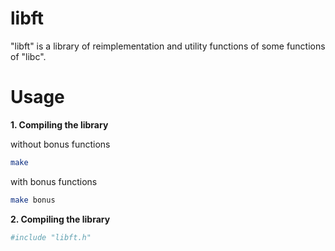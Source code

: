 # libft

"libft" is a library of reimplementation and utility functions of some functions of "libc".

# Usage

**1. Compiling the library**

without bonus functions

```bash
make
```

with bonus functions

```bash
make bonus
```

**2. Compiling the library**

```bash
#include "libft.h"
```
